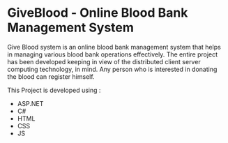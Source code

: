 # GiveBlood - Online Blood Bank Management System


Give Blood system is an online blood bank management system that helps in managing various blood bank operations effectively. The entire project has been developed keeping in view of the distributed client server computing technology, in mind. Any person who is interested in donating the blood can register himself.


This Project is developed using :
 - ASP.NET
 - C#
 - HTML
 - CSS
 - JS

